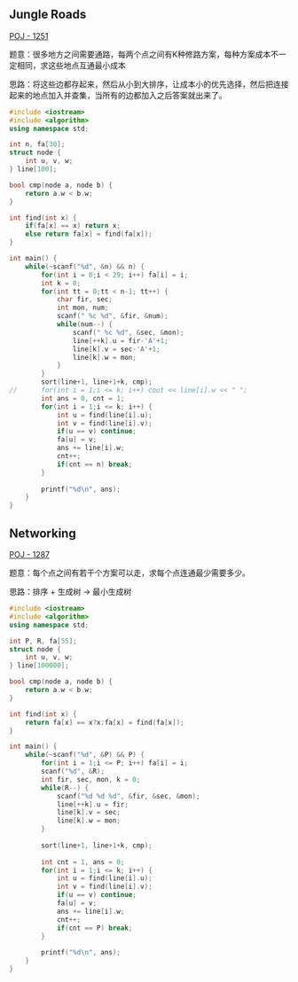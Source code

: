 ## Jungle Roads

[POJ - 1251](https://vjudge.net/problem/POJ-1251/origin)

题意：很多地方之间需要通路，每两个点之间有K种修路方案，每种方案成本不一定相同，求这些地点互通最小成本

思路：将这些边都存起来，然后从小到大排序，让成本小的优先选择，然后把连接起来的地点加入并查集，当所有的边都加入之后答案就出来了。

```cpp
#include <iostream>
#include <algorithm>
using namespace std;

int n, fa[30];
struct node {
	int u, v, w;
} line[100];

bool cmp(node a, node b) {
	return a.w < b.w;
}

int find(int x) {
	if(fa[x] == x) return x;
	else return fa[x] = find(fa[x]);
}

int main() {
	while(~scanf("%d", &n) && n) {
		for(int i = 0;i < 29; i++) fa[i] = i;
		int k = 0;
		for(int tt = 0;tt < n-1; tt++) {
			char fir, sec;
			int mon, num;
			scanf(" %c %d", &fir, &num);
			while(num--) {
				scanf(" %c %d", &sec, &mon);
				line[++k].u = fir-'A'+1;
				line[k].v = sec-'A'+1;
				line[k].w = mon;
			}
		}
		sort(line+1, line+1+k, cmp);
//		for(int i = 1;i <= k; i++) cout << line[i].w << " ";		
		int ans = 0, cnt = 1;
		for(int i = 1;i <= k; i++) {
			int u = find(line[i].u);
			int v = find(line[i].v);
			if(u == v) continue;
			fa[u] = v;
			ans += line[i].w; 
			cnt++;
			if(cnt == n) break;
		}
		
		printf("%d\n", ans);
	}
}
```



## Networking

[POJ - 1287](https://vjudge.net/problem/POJ-1287/origin)

题意：每个点之间有若干个方案可以走，求每个点连通最少需要多少。

思路：排序 + 生成树 -> 最小生成树

```cpp
#include <iostream>
#include <algorithm>
using namespace std;

int P, R, fa[55];
struct node {
	int u, v, w;
} line[100000];

bool cmp(node a, node b) {
	return a.w < b.w;
}

int find(int x) {
	return fa[x] == x?x:fa[x] = find(fa[x]);
}

int main() {
	while(~scanf("%d", &P) && P) {
		for(int i = 1;i <= P; i++) fa[i] = i;
		scanf("%d", &R);
		int fir, sec, mon, k = 0;
		while(R--) {
			scanf("%d %d %d", &fir, &sec, &mon);
			line[++k].u = fir;
			line[k].v = sec;
			line[k].w = mon;
		}
		
		sort(line+1, line+1+k, cmp);
		
		int cnt = 1, ans = 0;
		for(int i = 1;i <= k; i++) {
			int u = find(line[i].u);
			int v = find(line[i].v);
			if(u == v) continue;
			fa[u] = v;
			ans += line[i].w;
			cnt++;
			if(cnt == P) break;
		}
		
		printf("%d\n", ans);
	}
}
```

